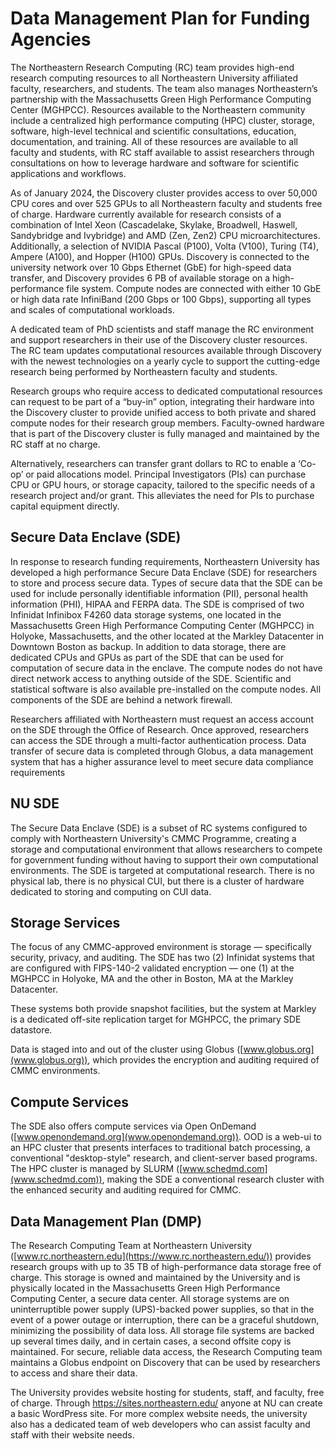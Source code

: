 
# Data Management Plan for Funding Agencies

The Northeastern Research Computing (RC) team provides high-end research computing resources to all Northeastern University affiliated faculty, researchers, and students. The team also manages Northeastern’s partnership with the Massachusetts Green High Performance Computing Center (MGHPCC). Resources available to the Northeastern community include a centralized high performance computing (HPC) cluster, storage, software, high-level technical and scientific consultations, education, documentation, and training. All of these resources are available to all faculty and students, with RC staff available to assist researchers through consultations on how to leverage hardware and software for scientific applications and workflows.

As of January 2024, the Discovery cluster provides access to over 50,000 CPU cores and over 525 GPUs to all Northeastern faculty and students free of charge.  Hardware currently available for research consists of a combination of Intel Xeon (Cascadelake, Skylake, Broadwell, Haswell, Sandybridge and Ivybridge) and AMD (Zen, Zen2) CPU microarchitectures. Additionally, a selection of NVIDIA Pascal (P100), Volta (V100), Turing (T4), Ampere (A100), and Hopper (H100) GPUs.  Discovery is connected to the university network over 10 Gbps Ethernet (GbE) for high-speed data transfer, and Discovery provides 6 PB of available storage on a high-performance file system. Compute nodes are connected with either 10 GbE or high data rate InfiniBand (200 Gbps or 100 Gbps), supporting all types and scales of computational workloads.

A dedicated team of PhD scientists and staff manage the RC environment and support researchers in their use of the Discovery cluster resources. The RC team updates computational resources available through Discovery with the newest technologies on a yearly cycle to support the cutting-edge research being performed by Northeastern faculty and students.

Research groups who require access to dedicated computational resources can request to be part of a “buy-in” option, integrating their hardware into the Discovery cluster to provide unified access to both private and shared compute nodes for their research group members. Faculty-owned hardware that is part of the Discovery cluster is fully managed and maintained by the RC staff at no charge.

Alternatively, researchers can transfer grant dollars to RC to enable a ‘Co-op’ or paid allocations model. Principal Investigators (PIs) can purchase CPU or GPU hours, or storage capacity, tailored to the specific needs of a research project and/or grant. This alleviates the need for PIs to purchase capital equipment directly.

## Secure Data Enclave (SDE)

In response to research funding requirements, Northeastern University has developed a high performance Secure Data Enclave (SDE) for researchers to store and process secure data. Types of secure data that the SDE can be used for include personally identifiable information (PII), personal health information (PHI), HIPAA and FERPA data. The SDE is comprised of two Infinidat Infinibox F4260 data storage systems, one located in the Massachusetts Green High Performance Computing Center (MGHPCC) in Holyoke, Massachusetts, and the other located at the Markley Datacenter in Downtown Boston as backup. In addition to data storage, there are dedicated CPUs and GPUs as part of the SDE that can be used for computation of secure data in the enclave. The compute nodes do not have direct network access to anything outside of the SDE. Scientific and statistical software is also available pre-installed on the compute nodes. All components of the SDE are behind a network firewall.

Researchers affiliated with Northeastern must request an access account on the SDE through the Office of Research. Once approved, researchers can access the SDE through a multi-factor authentication process. Data transfer of secure data is completed through Globus, a data management system that has a higher assurance level to meet secure data compliance requirements


## NU SDE

The Secure Data Enclave (SDE) is a subset of RC systems configured to comply with Northeastern University's CMMC Programme, creating a storage and computational environment that allows researchers to compete for government funding without having to support their own computational environments. The SDE is targeted at computational research. There is no physical lab, there is no physical CUI, but there is a cluster of hardware dedicated to storing and computing on CUI data.

## Storage Services

The focus of any CMMC-approved environment is storage — specifically security, privacy, and auditing. The SDE has two (2) Infinidat systems that are configured with FIPS-140-2 validated encryption — one (1) at the MGHPCC in Holyoke, MA and the other in Boston, MA at the Markley Datacenter.

These systems both provide snapshot facilities, but the system at Markley is a dedicated off-site replication target for MGHPCC, the primary SDE datastore.

Data is staged into and out of the cluster using Globus ([www.globus.org](www.globus.org)), which provides the encryption and auditing required of CMMC environments.

## Compute Services

The SDE also offers compute services via Open OnDemand ([www.openondemand.org](www.openondemand.org)). OOD is a web-ui to an HPC cluster that presents interfaces to traditional batch processing, a conventional "desktop-style" research, and client-server based programs. The HPC cluster is managed by SLURM ([www.schedmd.com](www.schedmd.com)), making the SDE a conventional research cluster with the enhanced security and auditing required for CMMC.

## Data Management Plan (DMP)

The Research Computing Team at Northeastern University ([www.rc.northeastern.edu](https://www.rc.northeastern.edu/)) provides research groups with up to 35 TB of high-performance data storage free of charge. This storage is owned and maintained by the University and is physically located in the Massachusetts Green High Performance Computing Center, a secure data center. All storage systems are on uninterruptible power supply (UPS)-backed power supplies, so that in the event of a power outage or interruption, there can be a graceful shutdown, minimizing the possibility of data loss. All storage file systems are backed up several times daily, and in certain cases, a second offsite copy is maintained. For secure, reliable data access, the Research Computing team maintains a Globus endpoint on Discovery that can be used by researchers to access and share their data.

The University provides website hosting for students, staff, and faculty, free of charge. Through https://sites.northeastern.edu/ anyone at NU can create a basic WordPress site. For more complex website needs, the university also has a dedicated team of web developers who can assist faculty and staff with their website needs.